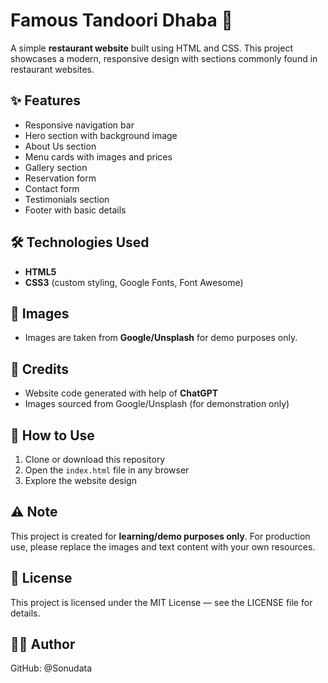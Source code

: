 # Famous Tandoori Dhaba 🍴

A simple **restaurant website** built using HTML and CSS.
This project showcases a modern, responsive design with sections commonly found in restaurant websites.

## ✨ Features

* Responsive navigation bar
* Hero section with background image
* About Us section
* Menu cards with images and prices
* Gallery section
* Reservation form
* Contact form
* Testimonials section
* Footer with basic details

## 🛠️ Technologies Used

* **HTML5**
* **CSS3** (custom styling, Google Fonts, Font Awesome)

## 📸 Images

* Images are taken from **Google/Unsplash** for demo purposes only.

## 🤖 Credits

* Website code generated with help of **ChatGPT**
* Images sourced from Google/Unsplash (for demonstration only)

## 🚀 How to Use

1. Clone or download this repository
2. Open the `index.html` file in any browser
3. Explore the website design

## ⚠️ Note

This project is created for **learning/demo purposes only**.
For production use, please replace the images and text content with your own resources.

## 📜 License

This project is licensed under the MIT License — see the LICENSE file for details.

## 👨‍💻 Author
GitHub: @Sonudata

